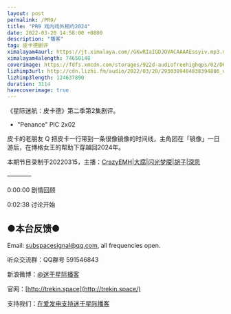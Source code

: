 ```yaml
---
layout: post
permalink: /PR9/
title: "PR9 戏内戏外相约2024"
date: 2022-03-20 14:58:00 +0800
description: "播客"
tag: 皮卡德剧评
ximalayam4aurl: https://jt.ximalaya.com//GKwRIaIGDJOVACAAAAEssyiv.mp3.m4a?channel=rss&amp;album_id=3135361&amp;track_id=512805468&amp;uid=6418191&amp;jt=https://audio.xmcdn.com/storages/0b8b-audiofreehighqps/42/70/GKwRIaIGDJOVACAAAAEssyiv.mp3
ximalayam4alength: 74650148
coverimage: https://fdfs.xmcdn.com/storages/922d-audiofreehighqps/02/D6/GKwRIUEGDJOLAAKcOwEssyOg.jpeg
lizhimp3url: http://cdn.lizhi.fm/audio/2022/03/20/2930309404038394886_ud.mp3
lizhimp3length: 124637890
duration: 3114
havecoverimage: true
---
```


《星际迷航：皮卡德》第二季第2集剧评。

  - &quot;Penance&quot; PIC 2x02

皮卡的老朋友 Q 把皮卡一行带到一条很像镜像的时间线，主角团在「镜像」一日游后，在博格女王的帮助下穿越回2024年。

本期节目录制于20220315，主播：[CrazyEMH](mailto:emh@trekin.space)\|[大腐](https://weibo.com/u/5113590549)\|[闪光梦魇](https://space.bilibili.com/4326906)\|[胡子](https://weibo.com/p/1005051764117203)\|[深思](mailto:deepthought@trekin.space)

————

0:00:00 剧情回顾

0:02:38 讨论开始

## ●本台反馈●

Email: [subspacesignal@qq.com](mailto:subspacesignal@qq.com), all frequencies open.

听众交流群：QQ群号 591546843

新浪微博：[@迷于星际播客](http://weibo.com/lostinst)

官网：[http://trekin.space](http://trekin.space/)

支持我们：[在爱发电支持迷于星际播客](https://afdian.net/@lostinst)
